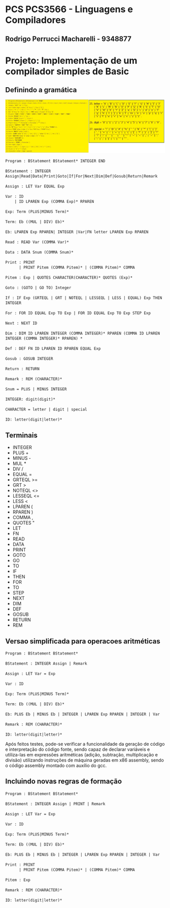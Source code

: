 # PCS PCS3566 - Linguagens e Compiladores

## Rodrigo Perrucci Macharelli - 9348877

# Projeto: Implementação de um compilador simples de Basic

## Definindo a gramática

![Gramática Adotada](gramatica.png)

```
Program : BStatement BStatement* INTEGER END

BStatement : INTEGER Assign|Read|Data|Print|Goto|If|For|Next|Dim|Def|Gosub|Return|Remark

Assign : LET Var EQUAL Exp

Var : ID
    | ID LPAREN Exp (COMMA Exp)* RPAREN

Exp: Term (PLUS|MINUS Term)*

Term: Eb ((MUL | DIV) Eb)*

Eb: LPAREN Exp RPAREN| INTEGER |Var|FN letter LPAREN Exp RPAREN

Read : READ Var (COMMA Var)*

Data : DATA Snum (COMMA Snum)*

Print : PRINT  
      | PRINT Pitem (COMMA Pitem)* | (COMMA Pitem)* COMMA

Pitem : Exp | QUOTES CHARACTER(CHARACTER)* QUOTES (Exp)*

Goto : (GOTO | GO TO) Integer

If : IF Exp (GRTEQL | GRT | NOTEQL | LESSEQL | LESS | EQUAL) Exp THEN INTEGER

For : FOR ID EQUAL Exp TO Exp | FOR ID EQUAL Exp TO Exp STEP Exp

Next : NEXT ID

Dim : DIM ID LPAREN INTEGER (COMMA INTEGER)* RPAREN (COMMA ID LPAREN INTEGER (COMMA INTEGER)* RPAREN) *

Def : DEF FN ID LPAREN ID RPAREN EQUAL Exp

Gosub : GOSUB INTEGER

Return : RETURN

Remark : REM (CHARACTER)*

Snum = PLUS | MINUS INTEGER

INTEGER: digit(digit)*

CHARACTER = letter | digit | special

ID: letter(digit|letter)*
```

## Terminais

+ INTEGER
+ PLUS +
+ MINUS -
+ MUL *
+ DIV /
+ EQUAL =
+ GRTEQL >=
+ GRT >
+ NOTEQL <>
+ LESSEQL <=
+ LESS <
+ LPAREN (
+ RPAREN )
+ COMMA ,
+ QUOTES "
+ LET 
+ FN
+ READ
+ DATA
+ PRINT
+ GOTO
+ GO
+ TO
+ IF
+ THEN
+ FOR
+ TO
+ STEP
+ NEXT
+ DIM
+ DEF
+ GOSUB
+ RETURN
+ REM


## Versao simplificada para operacoes aritméticas

```
Program : BStatement BStatement*

BStatement : INTEGER Assign | Remark

Assign : LET Var = Exp

Var : ID

Exp: Term (PLUS|MINUS Term)*

Term: Eb ((MUL | DIV) Eb)*

Eb: PLUS Eb | MINUS Eb | INTEGER | LPAREN Exp RPAREN | INTEGER | Var

Remark : REM (CHARACTER)*

ID: letter(digit|letter)*
```

Após feitos testes, pode-se verificar a funcionalidade da geração de código e interpretação do código fonte, sendo capaz de declarar variáveis e utiliza-las em expressões aritméticas (adição, subtração, multiplicação e divisão) utilizando instruções de máquina geradas em x86 assembly, sendo o código assembly montado com auxílio do gcc.


## Incluindo novas regras de formação


```
Program : BStatement BStatement*

BStatement : INTEGER Assign | PRINT | Remark

Assign : LET Var = Exp

Var : ID

Exp: Term (PLUS|MINUS Term)*

Term: Eb ((MUL | DIV) Eb)*

Eb: PLUS Eb | MINUS Eb | INTEGER | LPAREN Exp RPAREN | INTEGER | Var

Print : PRINT  
      | PRINT Pitem (COMMA Pitem)* | (COMMA Pitem)* COMMA

Pitem : Exp

Remark : REM (CHARACTER)*

ID: letter(digit|letter)*
```



